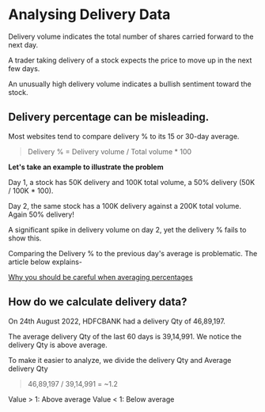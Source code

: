 # Analysing Delivery Data
Delivery volume indicates the total number of shares carried forward to the next day.

A trader taking delivery of a stock expects the price to move up in the next few days.

An unusually high delivery volume indicates a bullish sentiment toward the stock.

## Delivery percentage can be misleading.
Most websites tend to compare delivery % to its 15 or 30-day average.
> Delivery % = Delivery volume / Total volume * 100

**Let's take an example to illustrate the problem**

Day 1, a stock has 50K delivery and 100K total volume,
a 50% delivery (50K / 100K * 100).

Day 2, the same stock has a 100K delivery against a 200K total volume. Again 50% delivery!

A significant spike in delivery volume on day 2, yet the delivery % fails to show this.

Comparing the Delivery % to the previous day's average is problematic. The article below explains-

[Why you should be careful when averaging percentages](https://www.robertoreif.com/blog/2018/1/7/why-you-should-be-careful-when-averaging-percentages)

## How do we calculate delivery data?
On 24th August 2022, HDFCBANK had a delivery Qty of 46,89,197.

The average delivery Qty of the last 60 days is 39,14,991. We notice the delivery Qty is above average.

To make it easier to analyze, we divide the delivery Qty and Average delivery Qty
> 46,89,197 / 39,14,991 = ~1.2

Value > 1: Above average
Value < 1: Below average
